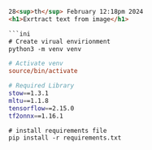```html
28<sup>th</sup> February 12:18pm 2024
<h1>Exrtract text from image</h1>

```ini
# Create virual envirionment
python3 -m venv venv
```

```ini
# Activate venv 
source/bin/activate
```
```bash
# Required Library
stow==1.3.1
mltu==1.1.8
tensorflow==2.15.0
tf2onnx==1.16.1
```

```int
# install requirements file
pip install -r requirements.txt
```
